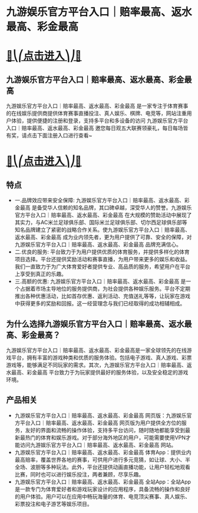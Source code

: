# 九游娱乐官方平台入口｜赔率最高、返水最高、彩金最高

# [🍉⎝⎛点击进入⎞⎠🍉](https://kkdd668.cn)
## 九游娱乐官方平台入口｜赔率最高、返水最高、彩金最高
九游娱乐官方平台入口｜赔率最高、返水最高、彩金最高 是一家专注于体育赛事的在线娱乐提供商提供体育赛事直播投注、真人娱乐、棋牌、电竞等，网站注重用户体验，提供便捷的注册和登录，支持多平台和多设备的访问 九游娱乐官方平台入口｜赔率最高、返水最高、彩金最高 邀您每日观五大联赛领豪礼，每日每场皆有奖，请点击下面注册入口进行查看~
# [🍉⎝⎛点击进入⎞⎠🍉](https://kkdd668.cn)

## 特点
- 一.品牌效应带来安全保障: 九游娱乐官方平台入口｜赔率最高、返水最高、彩金最高 是备受华人信赖的知名品牌，其口碑卓越，深受华人的赞誉。九游娱乐官方平台入口｜赔率最高、返水最高、彩金最高 在大规模的赞助活动中展现了其实力，与AC米兰足球俱乐部、国际米兰足球俱乐部、切尔西足球俱乐部等知名品牌建立了紧密的战略合作关系。使九游娱乐官方平台入口｜赔率最高、返水最高、彩金最高 成为业内领先者，更为用户提供了可靠、安全的保障，对九游娱乐官方平台入口｜赔率最高、返水最高、彩金最高 品牌充满信心。
- 二.优良的服务: 平台致力于为用户提供优质的体育服务，并提供多样化的体育项目选择。平台还提供奖励活动和赛事直播，为用户带来更多的娱乐和收益。我们一直致力于为广大体育爱好者提供专业、高品质的服务，希望用户在平台上享受到真正的乐趣。
- 三.高额的优惠: 九游娱乐官方平台入口｜赔率最高、返水最高、彩金最高 是一个占据着市场主导地位的服务提供商，为社会提供各种娱乐服务。平台不定期推出各种优惠活动，比如首存优惠、返利活动、充值送礼等等，让玩家在游戏中获得更多的奖励和回报。这一经营理念与我们已经取得的成功相辅相成。

## 为什么选择九游娱乐官方平台入口｜赔率最高、返水最高、彩金最高？
九游娱乐官方平台入口｜赔率最高、返水最高、彩金最高是一家全球领先的在线游戏平台，拥有丰富的游戏种类和优质的服务体验。包括电子游戏、真人游戏、彩票游戏等，能够满足不同玩家的需求。其次，九游娱乐官方平台入口｜赔率最高、返水最高、彩金最高 平台致力于为玩家提供最好的服务体验，以及安全稳定的游戏环境。
## 产品相关
- 九游娱乐官方平台入口｜赔率最高、返水最高、彩金最高 网页版：九游娱乐官方平台入口｜赔率最高、返水最高、彩金最高 网页版为用户提供全方位的服务，友好的界面和流畅的操作体验，支持多平台访问，随时随地都能享受到最新最热门的体育和娱乐游戏。对于部分海外地区的用户，可能需要使用VPN才能访问九游娱乐官方平台入口｜赔率最高、返水最高、彩金最高 网站。
- 九游娱乐官方平台入口｜赔率最高、返水最高、彩金最高 体育App：提供业内最高赔率，覆盖世界各地的赛事，可供用户进行多元竞猜，如让球、大小、半全场、波胆等多种玩法。此外，平台还提供动画直播功能，让用户轻松地观看比赛，同时也可以进行娱乐投注，两者兼顾，尽享乐趣。
- 九游娱乐官方平台入口｜赔率最高、返水最高、彩金最高 全站App：全站App是一款专门为体育爱好者和游戏玩家设计的应用程序，具备流畅的操作和良好的用户体验。用户可以在应用中畅玩海量的体育、电竞顶尖赛事、真人娱乐、彩票投注和电子游艺等娱乐项目。
